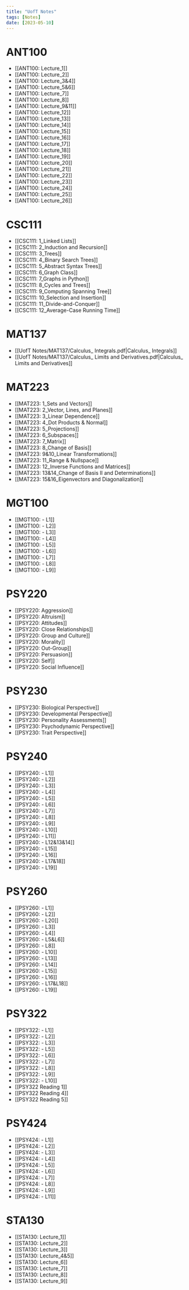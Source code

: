 ```yaml
---
title: "UofT Notes"
tags: [Notes]
date: [2023-05-10]
---
```


# ANT100

- [[ANT100: Lecture_1]]
- [[ANT100: Lecture_2]]
- [[ANT100: Lecture_3&4]]
- [[ANT100: Lecture_5&6]]
- [[ANT100: Lecture_7]]
- [[ANT100: Lecture_8]]
- [[ANT100: Lecture_9&11]]
- [[ANT100: Lecture_12]]
- [[ANT100: Lecture_13]]
- [[ANT100: Lecture_14]]
- [[ANT100: Lecture_15]]
- [[ANT100: Lecture_16]]
- [[ANT100: Lecture_17]]
- [[ANT100: Lecture_18]]
- [[ANT100: Lecture_19]]
- [[ANT100: Lecture_20]]
- [[ANT100: Lecture_21]]
- [[ANT100: Lecture_22]]
- [[ANT100: Lecture_23]]
- [[ANT100: Lecture_24]]
- [[ANT100: Lecture_25]]
- [[ANT100: Lecture_26]]

# CSC111

- [[CSC111: 1_Linked Lists]]
- [[CSC111: 2_Induction and Recursion]]
- [[CSC111: 3_Trees]]
- [[CSC111: 4_Binary Search Trees]]
- [[CSC111: 5_Abstract Syntax Trees]]
- [[CSC111: 6_Graph Class]]
- [[CSC111: 7_Graphs in Python]]
- [[CSC111: 8_Cycles and Trees]]
- [[CSC111: 9_Computing Spanning Tree]]
- [[CSC111: 10_Selection and Insertion]]
- [[CSC111: 11_Divide-and-Conquer]]
- [[CSC111: 12_Average-Case Running Time]]

# MAT137

- [[UofT Notes/MAT137/Calculus_ Integrals.pdf|Calculus_ Integrals]]
- [[UofT Notes/MAT137/Calculus_ Limits and Derivatives.pdf|Calculus_ Limits and Derivatives]]

# MAT223

- [[MAT223: 1_Sets and Vectors]]
- [[MAT223: 2_Vector, Lines, and Planes]]
- [[MAT223: 3_Linear Dependence]]
- [[MAT223: 4_Dot Products & Normal]]
- [[MAT223: 5_Projections]]
- [[MAT223: 6_Subspaces]]
- [[MAT223: 7_Matrix]]
- [[MAT223: 8_Change of Basis]]
- [[MAT223: 9&10_Linear Transformations]]
- [[MAT223: 11_Range & Nullspace]]
- [[MAT223: 12_Inverse Functions and Matrices]]
- [[MAT223: 13&14_Change of Basis II and Determinations]]
- [[MAT223: 15&16_Eigenvectors and Diagonalization]]

# MGT100

- [[MGT100: - L1]]
- [[MGT100: - L2]]
- [[MGT100: - L3]]
- [[MGT100: - L4]]
- [[MGT100: - L5]]
- [[MGT100: - L6]]
- [[MGT100: - L7]]
- [[MGT100: - L8]]
- [[MGT100: - L9]]

# PSY220

- [[PSY220: Aggression]]
- [[PSY220: Altruism]]
- [[PSY220: Attitudes]]
- [[PSY220: Close Relationships]]
- [[PSY220: Group and Culture]]
- [[PSY220: Morality]]
- [[PSY220: Out-Group]]
- [[PSY220: Persuasion]]
- [[PSY220: Self]]
- [[PSY220: Social Influence]]

# PSY230

- [[PSY230: Biological Perspective]]
- [[PSY230: Developmental Perspective]]
- [[PSY230: Personality Assessments]]
- [[PSY230: Psychodynamic Perspective]]
- [[PSY230: Trait Perspective]]

# PSY240

- [[PSY240: - L1]]
- [[PSY240: - L2]]
- [[PSY240: - L3]]
- [[PSY240: - L4]]
- [[PSY240: - L5]]
- [[PSY240: - L6]]
- [[PSY240: - L7]]
- [[PSY240: - L8]]
- [[PSY240: - L9]]
- [[PSY240: - L10]]
- [[PSY240: - L11]]
- [[PSY240: - L12&13&14]]
- [[PSY240: - L15]]
- [[PSY240: - L16]]
- [[PSY240: - L17&18]]
- [[PSY240: - L19]]

# PSY260

- [[PSY260: - L1]]
- [[PSY260: - L2]]
- [[PSY260: - L20]]
- [[PSY260: - L3]]
- [[PSY260: - L4]]
- [[PSY260: - L5&L6]]
- [[PSY260: - L8]]
- [[PSY260: - L10]]
- [[PSY260: - L13]]
- [[PSY260: - L14]]
- [[PSY260: - L15]]
- [[PSY260: - L16]]
- [[PSY260: - L17&L18]]
- [[PSY260: - L19]]

# PSY322

- [[PSY322: - L1]]
- [[PSY322: - L2]]
- [[PSY322: - L3]]
- [[PSY322: - L5]]
- [[PSY322: - L6]]
- [[PSY322: - L7]]
- [[PSY322: - L8]]
- [[PSY322: - L9]]
- [[PSY322: - L10]]
- [[PSY322 Reading 1]]
- [[PSY322 Reading 4]]
- [[PSY322 Reading 5]]

# PSY424

- [[PSY424: - L1]]
- [[PSY424: - L2]]
- [[PSY424: - L3]]
- [[PSY424: - L4]]
- [[PSY424: - L5]]
- [[PSY424: - L6]]
- [[PSY424: - L7]]
- [[PSY424: - L8]]
- [[PSY424: - L9]]
- [[PSY424: - L11]]

# STA130

- [[STA130: Lecture_1]]
- [[STA130: Lecture_2]]
- [[STA130: Lecture_3]]
- [[STA130: Lecture_4&5]]
- [[STA130: Lecture_6]]
- [[STA130: Lecture_7]]
- [[STA130: Lecture_8]]
- [[STA130: Lecture_9]]
